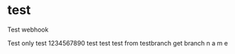 test
====
Test webhook

Test only
test 1234567890
test test
test from testbranch
get branch n a m e 
